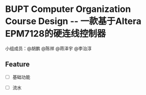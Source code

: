 # BUPT Computer Organization Course Design -- 一款基于Altera EPM7128的硬连线控制器

小组成员：@胡鹏 @陈祥 @蒋泽宇 @李治淳

## Feature

- [ ] 基础功能

- [ ] 流水

